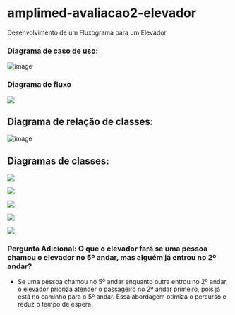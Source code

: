 # amplimed-avaliacao2-elevador
Desenvolvimento de um Fluxograma para um Elevador

### Diagrama de caso de uso: 
![image](https://github.com/user-attachments/assets/450b248a-5970-44d2-be3f-8fb12f34b2f6)

### Diagrama de fluxo 
[![](https://mermaid.ink/img/pako:eNqFlM2O2jAQx1_F8hkoXwmQQysKVO1hq7bQrVTCYTYZwNrETh0Hlg08TNVDtYce-wS8WO0klEChGyHFmfl5Zjz_wSn1hI_UofNArL0lSEUmQ5cT_YyV_pq-4_tfHhMOGYuAeUzB_uf-N8bER9LnPkiMZzk-WKJ3P4AINLRJRwGuwBfSmJl4tcuZIZPoKSZ4alY60g9B-iqBoPD3Yw-5_zHBBKe3KNmceSDJGxZA4UKusMg3xOtw4SvRN2KFn6OpeUnSyEsnEUggAxZCCRqKNb-EvQb2IMpH_YTfEoxV-kF7C2YU3oHU1hc6Pxbrw9HHa6a85bEBEylMuX_7cOBG3J-O4hU8Mu2dCB9ion_mVKbRJWVItfrytOkXdDDQdszCLfkCTOnAEZpqQe2fiC6OQLBI9k8hiYHB7Nr-97q87VG7MynzFMkd476mSgpe4gphTDg8J0tbM_bt_vvZ0G0LGS_zmfK3pnHb827_OzH_zWBm4MqWZ5PkFR7FKcbkdMCuuMuWo3JjJaLpM1M2uxLgonQmYFbBuf30PBmix9HltEJDlCEwX18UqYFdqpYYoksdvdT_kXuXunynOUiUGG-4Rx0lE6xQKZLFkjpzCGL9lUQ-KBwyWEgID0gEnDopfaBOw-rW7Ga7bnct2663Lduq0A11qq1OrdWua0O9V293e1ZzV6GPQugIjVq9YzVa7V6r0bI6TbthZ_G-Zs48PPpMCXmT33LZZbf7A0E-t2I?type=png)](https://mermaid.live/edit#pako:eNqFlM2O2jAQx1_F8hkoXwmQQysKVO1hq7bQrVTCYTYZwNrETh0Hlg08TNVDtYce-wS8WO0klEChGyHFmfl5Zjz_wSn1hI_UofNArL0lSEUmQ5cT_YyV_pq-4_tfHhMOGYuAeUzB_uf-N8bER9LnPkiMZzk-WKJ3P4AINLRJRwGuwBfSmJl4tcuZIZPoKSZ4alY60g9B-iqBoPD3Yw-5_zHBBKe3KNmceSDJGxZA4UKusMg3xOtw4SvRN2KFn6OpeUnSyEsnEUggAxZCCRqKNb-EvQb2IMpH_YTfEoxV-kF7C2YU3oHU1hc6Pxbrw9HHa6a85bEBEylMuX_7cOBG3J-O4hU8Mu2dCB9ion_mVKbRJWVItfrytOkXdDDQdszCLfkCTOnAEZpqQe2fiC6OQLBI9k8hiYHB7Nr-97q87VG7MynzFMkd476mSgpe4gphTDg8J0tbM_bt_vvZ0G0LGS_zmfK3pnHb827_OzH_zWBm4MqWZ5PkFR7FKcbkdMCuuMuWo3JjJaLpM1M2uxLgonQmYFbBuf30PBmix9HltEJDlCEwX18UqYFdqpYYoksdvdT_kXuXunynOUiUGG-4Rx0lE6xQKZLFkjpzCGL9lUQ-KBwyWEgID0gEnDopfaBOw-rW7Ga7bnct2663Lduq0A11qq1OrdWua0O9V293e1ZzV6GPQugIjVq9YzVa7V6r0bI6TbthZ_G-Zs48PPpMCXmT33LZZbf7A0E-t2I)


## Diagrama de relação de classes:
![image](https://github.com/user-attachments/assets/b6e4a840-fa2f-43dc-8f60-8c74bf2d3322)

## Diagramas de classes:
[![](https://mermaid.ink/img/pako:eNp1UcFuwjAM_ZXIp03AD0RcQEzaaULabcrFazyoltqVkyBNrP9OoJRRGD7Zz8_vxfEeKvEEFqqAMa5q3Cg2jk2JE2KWklDMvoeOMTEUE66VYqyF0cvTszWfIoGQr1ntwNA7Quf4zuIl0K6I6diKc0MqC_ao1rz9FY911qIJxyJYnWFrFkP6WOAVQxjP-1qpzFmz6pOb2f6H5r-z2XiT_7tX7reto7NjmEJZs8Hal6uc3uEgbakhB7akZflvB467wsOc5P2HK7BJM01BJW-2YL8wxFLl1mOi80kvaIv8ITLU3QGkQKO0?type=png)](https://mermaid.live/edit#pako:eNp1UcFuwjAM_ZXIp03AD0RcQEzaaULabcrFazyoltqVkyBNrP9OoJRRGD7Zz8_vxfEeKvEEFqqAMa5q3Cg2jk2JE2KWklDMvoeOMTEUE66VYqyF0cvTszWfIoGQr1ntwNA7Quf4zuIl0K6I6diKc0MqC_ao1rz9FY911qIJxyJYnWFrFkP6WOAVQxjP-1qpzFmz6pOb2f6H5r-z2XiT_7tX7reto7NjmEJZs8Hal6uc3uEgbakhB7akZflvB467wsOc5P2HK7BJM01BJW-2YL8wxFLl1mOi80kvaIv8ITLU3QGkQKO0)

[![](https://mermaid.ink/img/pako:eNqVUUFOAzEM_ErkE4i-ILdK5YoqcUO5mMTtRuzakZMgqmr_TkihBMQFX-KZcWbk5AxeAoEFP2POu4hHxcWxadUZs4s5zXgy5wv5UXeG60IqWw6o1jx8g3EmRCWPYptDb0YtUW5C5HIhV8dj5F604M_AXLDUbM22GXV5FPFZo3b25taaV4lhVA_kJ_xL_pXaF_j_mgkj02zNvp_3b4WU5RoAG2i3FoyhPXH3dlAmWsiBbW3zenHgeG1zWIs8ntiDLVppAyr1OIE94Jwbqilgoc__ubIJ-UnkC6_vz0iPvw?type=png)](https://mermaid.live/edit#pako:eNqVUUFOAzEM_ErkE4i-ILdK5YoqcUO5mMTtRuzakZMgqmr_TkihBMQFX-KZcWbk5AxeAoEFP2POu4hHxcWxadUZs4s5zXgy5wv5UXeG60IqWw6o1jx8g3EmRCWPYptDb0YtUW5C5HIhV8dj5F604M_AXLDUbM22GXV5FPFZo3b25taaV4lhVA_kJ_xL_pXaF_j_mgkj02zNvp_3b4WU5RoAG2i3FoyhPXH3dlAmWsiBbW3zenHgeG1zWIs8ntiDLVppAyr1OIE94Jwbqilgoc__ubIJ-UnkC6_vz0iPvw)

[![](https://mermaid.ink/img/pako:eNp9UcFuwjAM_ZXIp6HBD0QV0iY4TOKAtNuUi0kMRGtj5KSIibXfvrQUtI5tPuU9P_s59hksOwINtsQYFx53gpUJKkfPqDX6QKU6X7guisKHRLJFS_P5hW5MuK956VSBv5c-qg0npvgUHIpWKx8Tts-ckJclHdGxtPfiNUvCkbhn2n-sl6dfrJ0XsrnftdWiw8gjx1hvvDxMtDqyd6NiipZ-ZG7Ww46Kz9ls_Pe_0sN8JsAUKpIKvcsn6Kc1kPZUkQGdn3lL7wZMaLIO68SvH8GCTlLTFITr3R70FsuYUX1wmGi43409YHhjvuLmC9Z4ny8?type=png)](https://mermaid.live/edit#pako:eNp9UcFuwjAM_ZXIp6HBD0QV0iY4TOKAtNuUi0kMRGtj5KSIibXfvrQUtI5tPuU9P_s59hksOwINtsQYFx53gpUJKkfPqDX6QKU6X7guisKHRLJFS_P5hW5MuK956VSBv5c-qg0npvgUHIpWKx8Tts-ckJclHdGxtPfiNUvCkbhn2n-sl6dfrJ0XsrnftdWiw8gjx1hvvDxMtDqyd6NiipZ-ZG7Ww46Kz9ls_Pe_0sN8JsAUKpIKvcsn6Kc1kPZUkQGdn3lL7wZMaLIO68SvH8GCTlLTFITr3R70FsuYUX1wmGi43409YHhjvuLmC9Z4ny8)

[![](https://mermaid.ink/img/pako:eNqVU8FuwyAM_RXEqdPaH-BWqTtMmqZJvU25eMFt0AiOgFSqqvTbR0iTQZIdxgX7-T2wjbnxkiRywUsNzh0UnC3UhWFhRYS9aLyAJMtuA9qvZ2baGi2NMcHeMz9lNmQ9CPbRbxkOyqAOgbi_Go_WUEqQyjUaroIdBiONgZFg974FPV6975FcbrEE6uXRGGJdYdLijsp5rGG9Rnyg6AR7C0S4j7z7IpdfTkwkIzjSqlQe7CjfzHPbDocIFsVPgq01Er6ssrGNG5z6PhIXJ1xIyVR9wrKCP-UrginreOL_rpy6PO8v7Xaz2tYYyVtmeDJDOb4coSw-DRDf8jArNSgZBj6-dcF9hTUWXAQz3Ppd8MJ0gQetp-PVlFx42-KWW2rPFRcn0C54bSPB4-O3TGgD5pNo9LsfQeUV-A?type=png)](https://mermaid.live/edit#pako:eNqVU8FuwyAM_RXEqdPaH-BWqTtMmqZJvU25eMFt0AiOgFSqqvTbR0iTQZIdxgX7-T2wjbnxkiRywUsNzh0UnC3UhWFhRYS9aLyAJMtuA9qvZ2baGi2NMcHeMz9lNmQ9CPbRbxkOyqAOgbi_Go_WUEqQyjUaroIdBiONgZFg974FPV6975FcbrEE6uXRGGJdYdLijsp5rGG9Rnyg6AR7C0S4j7z7IpdfTkwkIzjSqlQe7CjfzHPbDocIFsVPgq01Er6ssrGNG5z6PhIXJ1xIyVR9wrKCP-UrginreOL_rpy6PO8v7Xaz2tYYyVtmeDJDOb4coSw-DRDf8jArNSgZBj6-dcF9hTUWXAQz3Ppd8MJ0gQetp-PVlFx42-KWW2rPFRcn0C54bSPB4-O3TGgD5pNo9LsfQeUV-A)

[![](https://mermaid.ink/img/pako:eNp9UstuwyAQ_BXEtckPoF4iOYdKVVUpt4jLymwTVMxGPKpGqfPtJRi7ToXDiZ2ZXZiBC29JIRe8NeB9o-HgoJOWpZURttM-YAdbg1-gyLHLQN7WE8OCohfsNQnhOuqucxlYBTPN5lYWQS_t_LT6Mbl_EyIYwd5ih47yiLlEaYctkGDNsKlOfwdt0Yyzq-SLDegsPdRsvx9qyAVY4BrtTwbOC2w2de_c_rmtWJ_6_z8SrddTlMuK2aQ7PDuo4OX2tY6cy0CUkJ9_JrxkukSXOKXlK54MdqBV-o85BsnDETuUXKRtuuyn5NL2SQcx0O5sWy6Ci7jijuLhyMUHGJ-qeFIQsHzmCT2B3RONdf8LFIX2xA?type=png)](https://mermaid.live/edit#pako:eNp9UstuwyAQ_BXEtckPoF4iOYdKVVUpt4jLymwTVMxGPKpGqfPtJRi7ToXDiZ2ZXZiBC29JIRe8NeB9o-HgoJOWpZURttM-YAdbg1-gyLHLQN7WE8OCohfsNQnhOuqucxlYBTPN5lYWQS_t_LT6Mbl_EyIYwd5ih47yiLlEaYctkGDNsKlOfwdt0Yyzq-SLDegsPdRsvx9qyAVY4BrtTwbOC2w2de_c_rmtWJ_6_z8SrddTlMuK2aQ7PDuo4OX2tY6cy0CUkJ9_JrxkukSXOKXlK54MdqBV-o85BsnDETuUXKRtuuyn5NL2SQcx0O5sWy6Ci7jijuLhyMUHGJ-qeFIQsHzmCT2B3RONdf8LFIX2xA)


### **Pergunta Adicional:** O que o elevador fará se uma pessoa chamou o elevador no 5º andar, mas alguém já entrou no 2º andar?
- Se uma pessoa chamou no 5º andar enquanto outra entrou no 2º andar, o elevador prioriza atender o passageiro no 2º andar primeiro, pois já está no caminho para o 5º andar. Essa abordagem otimiza o percurso e reduz o tempo de espera.

